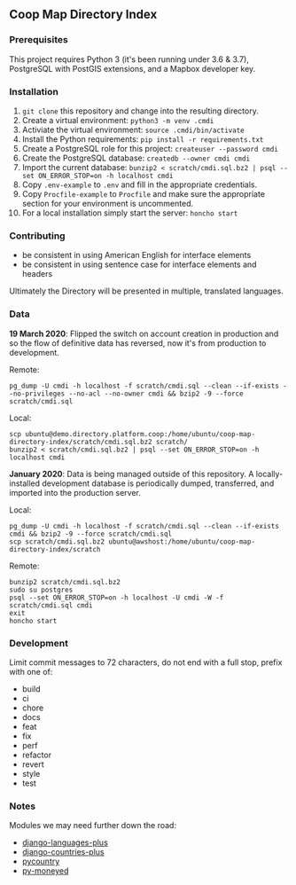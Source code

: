 ## Coop Map Directory Index

### Prerequisites

This project requires Python 3 (it's been running under 3.6 & 3.7), PostgreSQL with PostGIS extensions, and a Mapbox developer key.

### Installation

1. `git clone` this repository and change into the resulting directory.
2. Create a virtual environment: `python3 -m venv .cmdi`
3. Activiate the virtual environment: `source .cmdi/bin/activate`
4. Install the Python requirements: `pip install -r requirements.txt`
5. Create a PostgreSQL role for this project: `createuser --password cmdi`
6. Create the PostgreSQL database: `createdb --owner cmdi cmdi`
7. Import the current database: `bunzip2 < scratch/cmdi.sql.bz2 | psql --set ON_ERROR_STOP=on -h localhost cmdi`
8. Copy `.env-example` to `.env` and fill in the appropriate credentials.
9. Copy `Procfile-example` to `Procfile` and make sure the appropriate section for your environment is uncommented.
10. For a local installation simply start the server: `honcho start`


### Contributing

* be consistent in using American English for interface elements
* be consistent in using sentence case for interface elements and headers

Ultimately the Directory will be presented in multiple, translated languages.


### Data

__19 March 2020__: Flipped the switch on account creation in production and so the flow of definitive data has reversed, now it's from production to development.

Remote:
```
pg_dump -U cmdi -h localhost -f scratch/cmdi.sql --clean --if-exists --no-privileges --no-acl --no-owner cmdi && bzip2 -9 --force scratch/cmdi.sql
```

Local:
```
scp ubuntu@demo.directory.platform.coop:/home/ubuntu/coop-map-directory-index/scratch/cmdi.sql.bz2 scratch/
bunzip2 < scratch/cmdi.sql.bz2 | psql --set ON_ERROR_STOP=on -h localhost cmdi
```

__January 2020__: Data is being managed outside of this repository. A locally-installed development database is periodically dumped, transferred, and imported into the production server.

Local:
```
pg_dump -U cmdi -h localhost -f scratch/cmdi.sql --clean --if-exists cmdi && bzip2 -9 --force scratch/cmdi.sql
scp scratch/cmdi.sql.bz2 ubuntu@awshost:/home/ubuntu/coop-map-directory-index/scratch
```

Remote:
```
bunzip2 scratch/cmdi.sql.bz2
sudo su postgres
psql --set ON_ERROR_STOP=on -h localhost -U cmdi -W -f scratch/cmdi.sql cmdi
exit
honcho start
```

### Development

Limit commit messages to 72 characters, do not end with a full stop, prefix with one of:

* build
* ci
* chore
* docs
* feat
* fix
* perf
* refactor
* revert
* style
* test


### Notes

Modules we may need further down the road:
* [django-languages-plus](https://github.com/cordery/django-languages-plus)
* [django-countries-plus](https://github.com/cordery/django-countries-plus)
* [pycountry](https://pypi.org/project/pycountry/)
* [py-moneyed](https://github.com/limist/py-moneyed)
